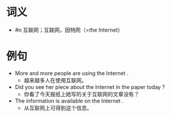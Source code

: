 # 词义
- #n 互联网；互联网，因特网（=the Internet）
# 例句
- More and more people are using the Internet .
	- 越来越多人在使用互联网。
- Did you see her piece about the Internet in the paper today ?
	- 你看了今天报纸上她写的关于互联网的文章没有？
- The information is available on the Internet .
	- 从互联网上可得到这个信息。
